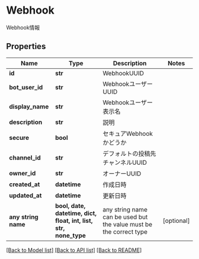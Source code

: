 # Webhook

Webhook情報

## Properties
Name | Type | Description | Notes
------------ | ------------- | ------------- | -------------
**id** | **str** | WebhookUUID | 
**bot_user_id** | **str** | WebhookユーザーUUID | 
**display_name** | **str** | Webhookユーザー表示名 | 
**description** | **str** | 説明 | 
**secure** | **bool** | セキュアWebhookかどうか | 
**channel_id** | **str** | デフォルトの投稿先チャンネルUUID | 
**owner_id** | **str** | オーナーUUID | 
**created_at** | **datetime** | 作成日時 | 
**updated_at** | **datetime** | 更新日時 | 
**any string name** | **bool, date, datetime, dict, float, int, list, str, none_type** | any string name can be used but the value must be the correct type | [optional]

[[Back to Model list]](../README.md#documentation-for-models) [[Back to API list]](../README.md#documentation-for-api-endpoints) [[Back to README]](../README.md)


